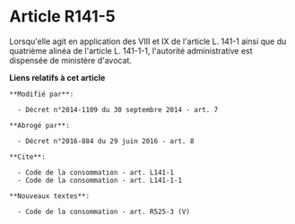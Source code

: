 # Article R141-5

Lorsqu'elle agit en application des VIII et IX de l'article L. 141-1 ainsi que du quatrième alinéa de l'article L. 141-1-1,
l'autorité administrative est dispensée de ministère d'avocat.

**Liens relatifs à cet article**

	**Modifié par**:

	  - Décret n°2014-1109 du 30 septembre 2014 - art. 7

	**Abrogé par**:

	  - Décret n°2016-884 du 29 juin 2016 - art. 8

	**Cite**:

	  - Code de la consommation - art. L141-1
	  - Code de la consommation - art. L141-1-1

	**Nouveaux textes**:

	  - Code de la consommation - art. R525-3 (V)
